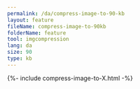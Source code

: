 ```yaml
---
permalink: /da/compress-image-to-90-kb
layout: feature
fileName: compress-image-to-90kb
folderName: feature
tool: imgcompression
lang: da
size: 90
type: kb
---
```


{%- include compress-image-to-X.html -%}
